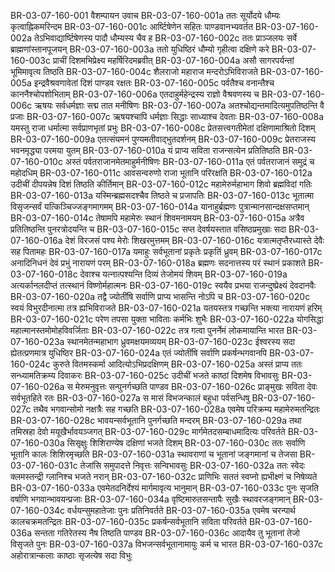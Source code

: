 BR-03-07-160-001	वैशम्पायन उवाच
BR-03-07-160-001a	ततः सूर्योदये धौम्यः कृत्वाह्निकमरिन्दम
BR-03-07-160-001c	आर्ष्टिषेणेन सहितः पाण्डवानभ्यवर्तत
BR-03-07-160-002a	तेऽभिवाद्यार्ष्टिषेणस्य पादौ धौम्यस्य चैव ह
BR-03-07-160-002c	ततः प्राञ्जलयः सर्वे ब्राह्मणांस्तानपूजयन्
BR-03-07-160-003a	ततो युधिष्ठिरं धौम्यो गृहीत्वा दक्षिणे करे
BR-03-07-160-003c	प्राचीं दिशमभिप्रेक्ष्य महर्षिरिदमब्रवीत्
BR-03-07-160-004a	असौ सागरपर्यन्तां भूमिमावृत्य तिष्ठति
BR-03-07-160-004c	शैलराजो महाराज मन्दरोऽभिविराजते
BR-03-07-160-005a	इन्द्रवैश्रवणावेतां दिशं पाण्डव रक्षतः
BR-03-07-160-005c	पर्वतैश्च वनान्तैश्च काननैश्चोपशोभिताम्
BR-03-07-160-006a	एतदाहुर्महेन्द्रस्य राज्ञो वैश्रवणस्य च
BR-03-07-160-006c	ऋषयः सर्वधर्मज्ञाः सद्म तात मनीषिणः
BR-03-07-160-007a	अतश्चोद्यन्तमादित्यमुपतिष्ठन्ति वै प्रजाः
BR-03-07-160-007c	ऋषयश्चापि धर्मज्ञाः सिद्धाः साध्याश्च देवताः
BR-03-07-160-008a	यमस्तु राजा धर्मात्मा सर्वप्राणभृतां प्रभुः
BR-03-07-160-008c	प्रेतसत्त्वगतीमेतां दक्षिणामाश्रितो दिशम्
BR-03-07-160-009a	एतत्संयमनं पुण्यमतीवाद्भुतदर्शनम्
BR-03-07-160-009c	प्रेतराजस्य भवनमृद्ध्या परमया युतम्
BR-03-07-160-010a	यं प्राप्य सविता राजन्सत्येन प्रतितिष्ठति
BR-03-07-160-010c	अस्तं पर्वतराजानमेतमाहुर्मनीषिणः
BR-03-07-160-011a	एतं पर्वतराजानं समुद्रं च महोदधिम्
BR-03-07-160-011c	आवसन्वरुणो राजा भूतानि परिरक्षति
BR-03-07-160-012a	उदीचीं दीपयन्नेष दिशं तिष्ठति कीर्तिमान्
BR-03-07-160-012c	महामेरुर्महाभाग शिवो ब्रह्मविदां गतिः
BR-03-07-160-013a	यस्मिन्ब्रह्मसदश्चैव तिष्ठते च प्रजापतिः
BR-03-07-160-013c	भूतात्मा विसृजन्सर्वं यत्किञ्चिज्जङ्गमागमम्
BR-03-07-160-014a	यानाहुर्ब्रह्मणः पुत्रान्मानसान्दक्षसप्तमान्
BR-03-07-160-014c	तेषामपि महामेरुः स्थानं शिवमनामयम्
BR-03-07-160-015a	अत्रैव प्रतितिष्ठन्ति पुनरत्रोदयन्ति च
BR-03-07-160-015c	सप्त देवर्षयस्तात वसिष्ठप्रमुखाः सदा
BR-03-07-160-016a	देशं विरजसं पश्य मेरोः शिखरमुत्तमम्
BR-03-07-160-016c	यत्रात्मतृप्तैरध्यास्ते देवैः सह पितामहः
BR-03-07-160-017a	यमाहुः सर्वभूतानां प्रकृतेः प्रकृतिं ध्रुवम्
BR-03-07-160-017c	अनादिनिधनं देवं प्रभुं नारायणं परम्
BR-03-07-160-018a	ब्रह्मणः सदनात्तस्य परं स्थानं प्रकाशते
BR-03-07-160-018c	देवाश्च यत्नात्पश्यन्ति दिव्यं तेजोमयं शिवम्
BR-03-07-160-019a	अत्यर्कानलदीप्तं तत्स्थानं विष्णोर्महात्मनः
BR-03-07-160-019c	स्वयैव प्रभया राजन्दुष्प्रेक्ष्यं देवदानवैः
BR-03-07-160-020a	तद्वै ज्योतींषि सर्वाणि प्राप्य भासन्ति नोऽपि च
BR-03-07-160-020c	स्वयं विभुरदीनात्मा तत्र ह्यभिविराजते
BR-03-07-160-021a	यतयस्तत्र गच्छन्ति भक्त्या नारायणं हरिम्
BR-03-07-160-021c	परेण तपसा युक्ता भाविताः कर्मभिः शुभैः
BR-03-07-160-022a	योगसिद्धा महात्मानस्तमोमोहविवर्जिताः
BR-03-07-160-022c	तत्र गत्वा पुनर्नेमं लोकमायान्ति भारत
BR-03-07-160-023a	स्थानमेतन्महाभाग ध्रुवमक्षयमव्ययम्
BR-03-07-160-023c	ईश्वरस्य सदा ह्येतत्प्रणमात्र युधिष्ठिर
BR-03-07-160-024a	एतं ज्योतींषि सर्वाणि प्रकर्षन्भगवानपि
BR-03-07-160-024c	कुरुते वितमस्कर्मा आदित्योऽभिप्रदक्षिणम्
BR-03-07-160-025a	अस्तं प्राप्य ततः सन्ध्यामतिक्रम्य दिवाकरः
BR-03-07-160-025c	उदीचीं भजते काष्ठां दिशमेष विभावसुः
BR-03-07-160-026a	स मेरुमनुवृत्तः सन्पुनर्गच्छति पाण्डव
BR-03-07-160-026c	प्राङ्मुखः सविता देवः सर्वभूतहिते रतः
BR-03-07-160-027a	स मासं विभजन्कालं बहुधा पर्वसन्धिषु
BR-03-07-160-027c	तथैव भगवान्सोमो नक्षत्रैः सह गच्छति
BR-03-07-160-028a	एवमेष परिक्रम्य महामेरुमतन्द्रितः
BR-03-07-160-028c	भावयन्सर्वभूतानि पुनर्गच्छति मन्दरम्
BR-03-07-160-029a	तथा तमिस्रहा देवो मयूखैर्भावयञ्जगत्
BR-03-07-160-029c	मार्गमेतदसम्बाधमादित्यः परिवर्तते
BR-03-07-160-030a	सिसृक्षुः शिशिराण्येष दक्षिणां भजते दिशम्
BR-03-07-160-030c	ततः सर्वाणि भूतानि कालः शिशिरमृच्छति
BR-03-07-160-031a	स्थावराणां च भूतानां जङ्गमानां च तेजसा
BR-03-07-160-031c	तेजांसि समुपादत्ते निवृत्तः सन्विभावसुः
BR-03-07-160-032a	ततः स्वेदः क्लमस्तन्द्री ग्लानिश्च भजते नरान्
BR-03-07-160-032c	प्राणिभिः सततं स्वप्नो ह्यभीक्ष्णं च निषेव्यते
BR-03-07-160-033a	एवमेतदनिर्देश्यं मार्गमावृत्य भानुमान्
BR-03-07-160-033c	पुनः सृजति वर्षाणि भगवान्भावयन्प्रजाः
BR-03-07-160-034a	वृष्टिमारुतसन्तापैः सुखैः स्थावरजङ्गमान्
BR-03-07-160-034c	वर्धयन्सुमहातेजाः पुनः प्रतिनिवर्तते
BR-03-07-160-035a	एवमेष चरन्पार्थ कालचक्रमतन्द्रितः
BR-03-07-160-035c	प्रकर्षन्सर्वभूतानि सविता परिवर्तते
BR-03-07-160-036a	सन्तता गतिरेतस्य नैष तिष्ठति पाण्डव
BR-03-07-160-036c	आदायैव तु भूतानां तेजो विसृजते पुनः
BR-03-07-160-037a	विभजन्सर्वभूतानामायुः कर्म च भारत
BR-03-07-160-037c	अहोरात्रान्कलाः काष्ठाः सृजत्येष सदा विभुः
